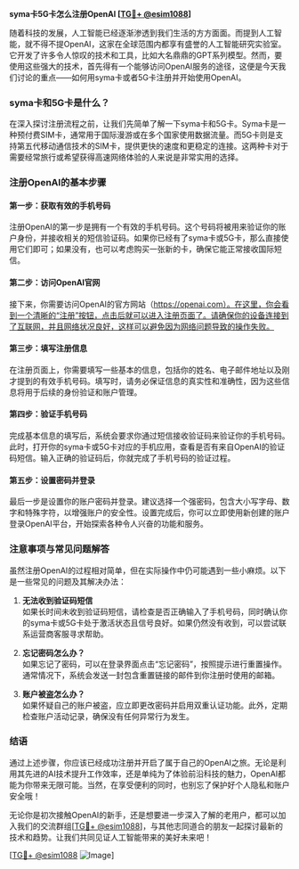 **syma卡5G卡怎么注册OpenAI [[TG💪+ @esim1088](https://t.me/s/esim1088)]**

随着科技的发展，人工智能已经逐渐渗透到我们生活的方方面面。而提到人工智能，就不得不提OpenAI，这家在全球范围内都享有盛誉的人工智能研究实验室。它开发了许多令人惊叹的技术和工具，比如大名鼎鼎的GPT系列模型。然而，要使用这些强大的技术，首先得有一个能够访问OpenAI服务的途径，这便是今天我们讨论的重点——如何用syma卡或者5G卡注册并开始使用OpenAI。

### syma卡和5G卡是什么？

在深入探讨注册流程之前，让我们先简单了解一下syma卡和5G卡。Syma卡是一种预付费SIM卡，通常用于国际漫游或在多个国家使用数据流量。而5G卡则是支持第五代移动通信技术的SIM卡，提供更快的速度和更稳定的连接。这两种卡对于需要经常旅行或希望获得高速网络体验的人来说是非常实用的选择。

### 注册OpenAI的基本步骤

#### 第一步：获取有效的手机号码

注册OpenAI的第一步是拥有一个有效的手机号码。这个号码将被用来验证你的账户身份，并接收相关的短信验证码。如果你已经有了syma卡或5G卡，那么直接使用它们即可；如果没有，也可以考虑购买一张新的卡，确保它能正常接收国际短信。

#### 第二步：访问OpenAI官网

接下来，你需要访问OpenAI的官方网站（https://openai.com）。在这里，你会看到一个清晰的“注册”按钮，点击后就可以进入注册页面了。请确保你的设备连接到了互联网，并且网络状况良好，这样可以避免因为网络问题导致的操作失败。

#### 第三步：填写注册信息

在注册页面上，你需要填写一些基本的信息，包括你的姓名、电子邮件地址以及刚才提到的有效手机号码。填写时，请务必保证信息的真实性和准确性，因为这些信息将用于后续的身份验证和账户管理。

#### 第四步：验证手机号码

完成基本信息的填写后，系统会要求你通过短信接收验证码来验证你的手机号码。此时，打开你的syma卡或5G卡对应的手机应用，查看是否有来自OpenAI的验证码短信。输入正确的验证码后，你就完成了手机号码的验证过程。

#### 第五步：设置密码并登录

最后一步是设置你的账户密码并登录。建议选择一个强密码，包含大小写字母、数字和特殊字符，以增强账户的安全性。设置完成后，你可以立即使用新创建的账户登录OpenAI平台，开始探索各种令人兴奋的功能和服务。

### 注意事项与常见问题解答

虽然注册OpenAI的过程相对简单，但在实际操作中仍可能遇到一些小麻烦。以下是一些常见的问题及其解决办法：

1. **无法收到验证码短信**  
   如果长时间未收到验证码短信，请检查是否正确输入了手机号码，同时确认你的syma卡或5G卡处于激活状态且信号良好。如果仍然没有收到，可以尝试联系运营商客服寻求帮助。

2. **忘记密码怎么办？**  
   如果忘记了密码，可以在登录界面点击“忘记密码”，按照提示进行重置操作。通常情况下，系统会发送一封包含重置链接的邮件到你注册时使用的邮箱。

3. **账户被盗怎么办？**  
   如果怀疑自己的账户被盗，应立即更改密码并启用双重认证功能。此外，定期检查账户活动记录，确保没有任何异常行为发生。

### 结语

通过上述步骤，你应该已经成功注册并开启了属于自己的OpenAI之旅。无论是利用其先进的AI技术提升工作效率，还是单纯为了体验前沿科技的魅力，OpenAI都能为你带来无限可能。当然，在享受便利的同时，也别忘了保护好个人隐私和账户安全哦！

无论你是初次接触OpenAI的新手，还是想要进一步深入了解的老用户，都可以加入我们的交流群组[[TG💪+ @esim1088](https://t.me/s/esim1088)]，与其他志同道合的朋友一起探讨最新的技术和趋势。让我们共同见证人工智能带来的美好未来吧！

[[TG💪+ @esim1088](https://t.me/s/esim1088) ![Image](https://i.postimg.cc/4NQfJmqS/Snipaste-2025-05-13-00-14-12.png)]